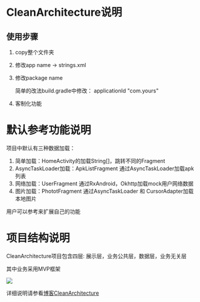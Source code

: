 # CleanArchitecture说明

## 使用步骤

1. copy整个文件夹
2. 修改app name -> strings.xml
3. 修改package name

	简单的改法build.gradle中修改： applicationId "com.yours" 

4. 客制化功能

# 默认参考功能说明

项目中默认有三种数据加载：

1. 简单加载：HomeActivity的加载String[]，跳转不同的Fragment
2. AsyncTaskLoader加载：ApkListFragment 通过AsyncTaskLoader加载apk列表
3. 网络加载：UserFragment 通过RxAndroid，Okhttp加载mock用户网络数据
4. 图片加载：PhototFragment 通过AsyncTaskLoader 和 CursorAdapter加载本地图片

用户可以参考来扩展自己的功能

# 项目结构说明

CleanArchitecture项目包含四层: 展示层，业务公共层，数据层，业务无关层

其中业务采用MVP框架

![](https://i.imgur.com/5X0VIG0.jpg)

详细说明请参看[博客CleanArchitecture](http://vivianking6855.github.io/2018/03/30/Template-Open/)
